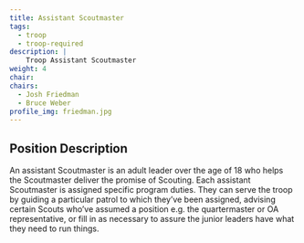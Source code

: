 ```yaml
---
title: Assistant Scoutmaster
tags:
  - troop
  - troop-required
description: |
    Troop Assistant Scoutmaster
weight: 4
chair:
chairs:
  - Josh Friedman
  - Bruce Weber
profile_img: friedman.jpg
---
```


## Position Description

An assistant Scoutmaster is an adult leader over the age of 18 who helps the
Scoutmaster deliver the promise of Scouting. Each assistant Scoutmaster is
assigned specific program duties. They can serve the troop by guiding a
particular patrol to which they’ve been assigned, advising certain Scouts who’ve
assumed a position e.g. the quartermaster or OA representative, or fill in as
necessary to assure the junior leaders have what they need to run things.
